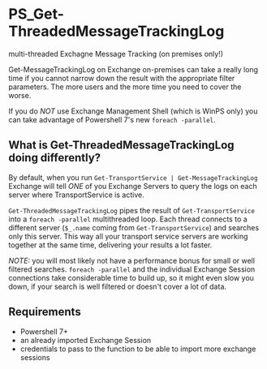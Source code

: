 # PS_Get-ThreadedMessageTrackingLog
multi-threaded Exchagne Message Tracking (on premises only!)


Get-MessageTrackingLog on Exchange on-premises can take a really long time if you cannot narrow down the result with the appropriate filter parameters. The more users and the more time you need to cover the worse.

If you do _NOT_ use Exchange Management Shell (which is WinPS only) you can take advantage of Powershell 7's new `foreach -parallel`.

## What is Get-ThreadedMessageTrackingLog doing differently?

By default, when you run `Get-TransportService | Get-MessageTrackingLog` Exchange will tell _ONE_ of you Exchange Servers to query the logs on each server where TransportService is active.

`Get-ThreadedMessageTrackingLog` pipes the result of `Get-TransportService` into a `foreach -parallel` multithreaded loop. Each thread connects to a different server (`$_.name` coming from `Get-TransportService`) and searches only this server. This way all your transport service servers are working together at the same time, delivering your results a lot faster.

*NOTE:* you will most likely not have a performance bonus for small or well filtered searches. `foreach -parallel` and the individual Exchange Session connections take considerable time to build up, so it might even slow you down, if your search is well filtered or doesn't cover a lot of data.

## Requirements

- Powershell 7+
- an already imported Exchange Session
- credentials to pass to the function to be able to import more exchange sessions

